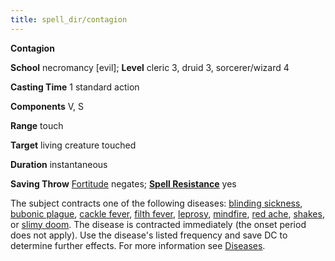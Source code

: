 ```yaml
---
title: spell_dir/contagion
---
```

 **Contagion**

**School** necromancy [evil]; **Level** cleric 3, druid 3, sorcerer/wizard 4

**Casting Time** 1 standard action

**Components** V, S

**Range** touch

**Target** living creature touched

**Duration** instantaneous

**Saving Throw** [Fortitude](../combat#_fortitude) negates; **[Spell Resistance](../glossary#_spell-resistance)** yes

The subject contracts one of the following diseases: [blinding sickness](../glossary#_blinding-sickness), [bubonic plague](../glossary#_bubonic-plague), [cackle fever](../glossary#_cackle-fever), [filth fever](../glossary#_filth-fever), [leprosy](../glossary#_leprosy), [mindfire](../glossary#_mindfire), [red ache](../glossary#_red-ache), [shakes](../glossary#_shakes), or [slimy doom](../glossary#_slimy-doom). The disease is contracted immediately (the onset period does not apply). Use the disease's listed frequency and save DC to determine further effects. For more information see [Diseases](../glossary#_diseases).

